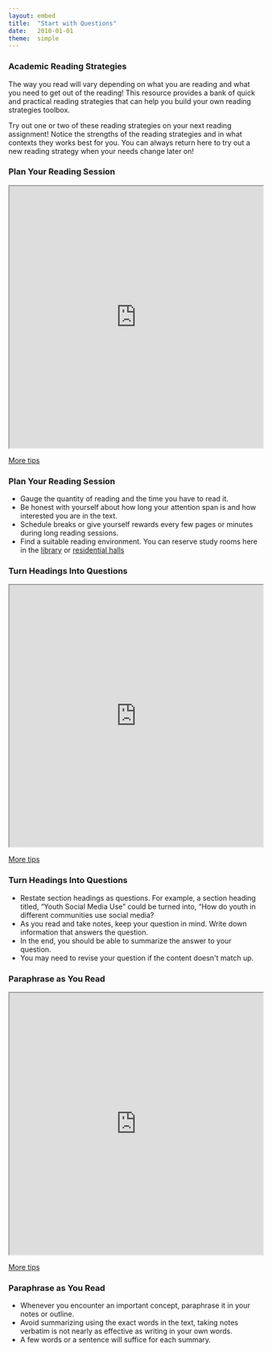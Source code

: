 ```yaml
---
layout: embed
title:  "Start with Questions"
date:   2010-01-01
theme:  simple
---
```


<section style="text-align: left;">
     <h3>Academic Reading Strategies</h3>
        <p>The way you read will vary depending on what you are reading and what you need to get out of the reading! This resource provides a bank of quick and practical reading strategies that can help you build your own reading strategies toolbox.</p>
        <p>Try out one or two of these reading strategies on your next reading assignment! Notice the strengths of the reading strategies and in what contexts they works best for you. You can always return here to try out a new reading strategy when your needs change later on!</p>
</section>

<section>
  <section style="text-align: left;">
   <h3>Plan Your Reading Session</h3>
   <p><iframe width="100%" height="520" src="https://www.youtube.com/embed/9mvrn_YbGJw" frameborder="1" allowfullscreen></iframe></p>
   <p><a href="#" class="navigate-down"><i class="fa fa-caret-down" title="down"></i> More tips</a></p>
  </section>
  <section style="text-align: left;">
    <h3>Plan Your Reading Session</h3>
    <ul class="browser-default activator">
      <li>Gauge the quantity of reading and the time you have to read it.</li>
      <li>Be honest with yourself about how long your attention span is and how interested you are in the text.</li>
      <li>Schedule breaks or give yourself rewards every few pages or minutes during long reading sessions.</li>
      <li>Find a suitable reading environment. You can reserve study rooms here in the <a href="http://www.library.ucla.edu/clicc/study-rooms" target="blank">library</a> or <a href="https://reslife.ucla.edu/reserve/" target="blank">residential halls</a></li>
    </ul>
  </section>
</section>
     
<section>
  <section style="text-align: left;">
   <h3>Turn Headings Into Questions</h3>
   <p><iframe width="100%" height="520" src="https://www.youtube.com/embed/X-g8blCCqn0" frameborder="1" allowfullscreen></iframe></p>
   <p><a href="#" class="navigate-down"><i class="fa fa-caret-down" title="down"></i> More tips</a></p>
  </section>
  <section style="text-align: left;">
    <h3>Turn Headings Into Questions</h3>
    <ul class="browser-default activator">
      <li>Restate section headings as questions. For example, a section heading titled, “Youth Social Media Use” could be turned into, “How do youth in different communities use social media? </li>
      <li>As you read and take notes, keep your question in mind. Write down information that answers the question.</li>
      <li>In the end, you should be able to summarize the answer to your question.</li>
      <li>You may need to revise your question if the content doesn't match up.</li>
    </ul>
  </section>
</section>

<section>
  <section style="text-align: left;">
   <h3>Paraphrase as You Read</h3>
   <p><iframe width="100%" height="520" src="https://www.youtube.com/embed/6hbtedrMpzw" frameborder="1" allowfullscreen></iframe></p>
   <p><a href="#" class="navigate-down"><i class="fa fa-caret-down" title="down"></i> More tips</a></p>
  </section>
  <section style="text-align: left;">
    <h3>Paraphrase as You Read</h3>
    <ul class="browser-default activator">
      <li>Whenever you encounter an important concept, paraphrase it in your notes or outline.</li>
      <li>Avoid summarizing using the exact words in the text, taking notes verbatim is not nearly as effective as writing in your own words.</li>
      <li>A few words or a sentence will suffice for each summary.</li>
    </ul>
  </section>
</section>


      
